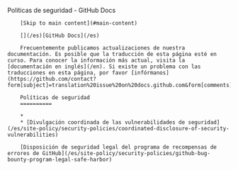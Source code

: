 Políticas de seguridad - GitHub Docs

        [Skip to main content](#main-content)

        [](/es)[GitHub Docs](/es)

        Frecuentemente publicamos actualizaciones de nuestra documentación. Es posible que la traducción de esta página esté en curso. Para conocer la información más actual, visita la [documentación en inglés](/en). Si existe un problema con las traducciones en esta página, por favor [infórmanos](https://github.com/contact?form[subject]=translation%20issue%20on%20docs.github.com&form[comments]=).

        Políticas de seguridad
        ==========

        *
        * [Divulgación coordinada de las vulnerabilidades de seguridad](/es/site-policy/security-policies/coordinated-disclosure-of-security-vulnerabilities)

        [Disposición de seguridad legal del programa de recompensas de errores de GitHub](/es/site-policy/security-policies/github-bug-bounty-program-legal-safe-harbor)
